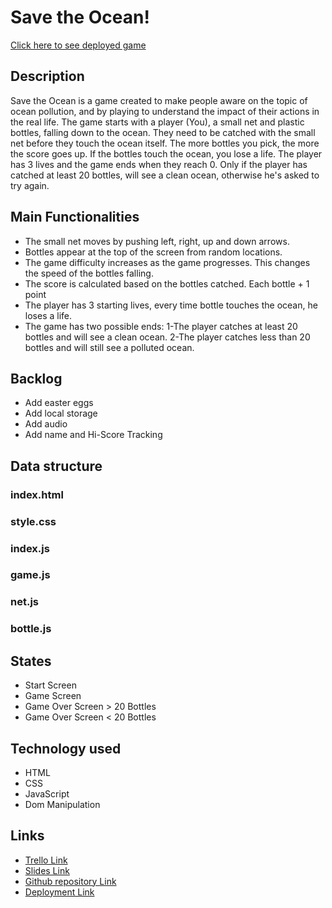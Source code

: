 # Save the Ocean!

[Click here to see deployed game](http://github.com)

## Description

Save the Ocean is a game created to make people aware on the topic of ocean pollution, and by playing to understand the impact of their actions in the real life. The game starts with a player (You), a small net and plastic bottles, falling down to the ocean. They need to be catched with the small net before they touch the ocean itself. The more bottles you pick, the more the score goes up. If the bottles touch the ocean, you lose a life. The player has 3 lives and the game ends when they reach 0. Only if the player has catched at least 20 bottles, will see a clean ocean, otherwise he's asked to try again.

## Main Functionalities

- The small net moves by pushing left, right, up and down arrows.
- Bottles appear at the top of the screen from random locations.
- The game difficulty increases as the game progresses. This changes the speed of the bottles falling.
- The score is calculated based on the bottles catched. Each bottle + 1 point
- The player has 3 starting lives, every time bottle touches the ocean, he loses a life.
- The game has two possible ends: 1-The player catches at least 20 bottles and will see a clean ocean. 2-The player catches less than 20 bottles and will still see a polluted ocean.

## Backlog

- Add easter eggs
- Add local storage
- Add audio
- Add name and Hi-Score Tracking

## Data structure

### index.html

### style.css

### index.js

### game.js

### net.js

### bottle.js

## States

- Start Screen
- Game Screen
- Game Over Screen > 20 Bottles
- Game Over Screen < 20 Bottles

## Technology used

- HTML
- CSS
- JavaScript
- Dom Manipulation

## Links

- [Trello Link](https://trello.com)
- [Slides Link](http://slides.com)
- [Github repository Link](http://github.com)
- [Deployment Link](http://github.com)
